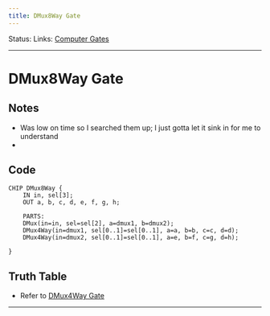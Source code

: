 ```yaml
---
title: DMux8Way Gate
---
```

Status:
Links: [Computer Gates](out/computer-gates.md)
___
# DMux8Way Gate
## Notes
- Was low on time so I searched them up; I just gotta let it sink in for me to understand
- 

## Code
```
CHIP DMux8Way {
    IN in, sel[3];
    OUT a, b, c, d, e, f, g, h;

    PARTS:
	DMux(in=in, sel=sel[2], a=dmux1, b=dmux2);
    DMux4Way(in=dmux1, sel[0..1]=sel[0..1], a=a, b=b, c=c, d=d);
	DMux4Way(in=dmux2, sel[0..1]=sel[0..1], a=e, b=f, c=g, d=h);
	
}
```
## Truth Table
- Refer to [DMux4Way Gate](out/dmux4way-gate.md)
___